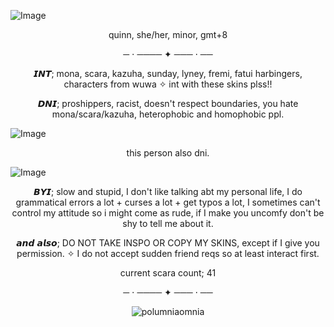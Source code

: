 ![Image](https://github.com/user-attachments/assets/77f8b81c-71e1-4ade-bd82-1fceecc8a2f6)
<p align="center"> quinn, she/her, minor, gmt+8
<p align="center">  ─ ⋅ ──── ✦ ─── ⋅ ──

<p align="center"> 𝙄𝙉𝙏; mona, scara, kazuha, sunday, lyney, fremi, fatui harbingers, characters from wuwa ✧ int with these skins plss!! 

<p align="center"> 𝘿𝙉𝙄; proshippers, racist, doesn't respect boundaries, you hate mona/scara/kazuha, heterophobic and homophobic ppl. 

![Image](https://github.com/user-attachments/assets/42488f82-9b03-4c44-88e0-f0777c9a7f22)
<p align="center"> this person also dni. 

![Image](https://github.com/user-attachments/assets/8fc4b936-f4c0-4549-83ae-ed2232c06084)

<p align="center"> 𝘽𝙔𝙄; slow and stupid, I don't like talking abt my personal life, I do grammatical errors a lot + curses a lot + get typos a lot, I sometimes can't control my attitude so i might come as rude, if I make you uncomfy don't be shy to tell me about it. 

<p align="center"> 𝙖𝙣𝙙 𝙖𝙡𝙨𝙤; DO NOT TAKE INSPO OR COPY MY SKINS, except if I give you permission. ✧ I do not accept sudden friend reqs so at least interact first. 

<p align="center"> current scara count; 41

<p align="center">  ─ ⋅ ──── ✦ ─── ⋅ ──

<p align="center"> <img src="https://komarev.com/ghpvc/?username=polumniaomnia&label=✧%20&color=5a6192&style=flat" alt="polumniaomnia" /> </p>

<!--
**PolumniaOmniaprofiaOmnia** is a ✨ _special_ ✨ repository because its `README.md` (this file) appears on your GitHub profile.

Here are some ideas to get you started:

- 🔭 I’m currently working on ...
- 🌱 I’m currently learning ...
- 👯 I’m looking to collaborate on ...
- 🤔 I’m looking for help with ...
- 💬 Ask me about ...
- 📫 How to reach me: ...
- 😄 Pronouns: ...
- ⚡ Fun fact: ...
-->

